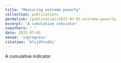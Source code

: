```yaml
---
title: "Measuring extreme poverty"
collection: publications
permalink: /publication/2023-07-01-extreme-poverty
excerpt: 'A cumulative indicator'
coauthors: ' '
date: 2023-07-01
venue: 'inprogress'
citation: 'klsjdfnsdkj'
---
```

A cumulative indicator
